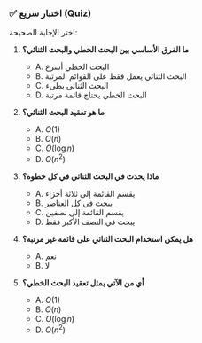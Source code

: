 ### ✅ اختبار سريع (Quiz)
اختر الإجابة الصحيحة:

1.  **ما الفرق الأساسي بين البحث الخطي والبحث الثنائي؟**
    * A. البحث الخطي أسرع
    * B. البحث الثنائي يعمل فقط على القوائم المرتبة
    * C. البحث الثنائي بطيء
    * D. البحث الخطي يحتاج قائمة مرتبة

2.  **ما هو تعقيد البحث الثنائي؟**
    * A. $O(1)$
    * B. $O(n)$
    * C. $O(\log n)$
    * D. $O(n^2)$

3.  **ماذا يحدث في البحث الثنائي في كل خطوة؟**
    * A. يقسم القائمة إلى ثلاثة أجزاء
    * B. يبحث في كل العناصر
    * C. يقسم القائمة إلى نصفين
    * D. يبحث في النصف الأكبر فقط

4.  **هل يمكن استخدام البحث الثنائي على قائمة غير مرتبة؟**
    * A. نعم
    * B. لا

5.  **أي من الآتي يمثل تعقيد البحث الخطي؟**
    * A. $O(1)$
    * B. $O(n)$
    * C. $O(\log n)$
    * D. $O(n^2)$

